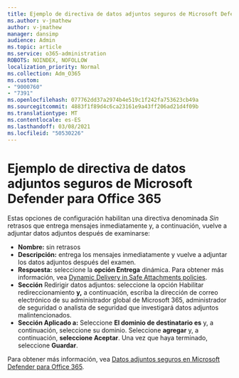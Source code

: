 ```yaml
---
title: Ejemplo de directiva de datos adjuntos seguros de Microsoft Defender para Office 365
ms.author: v-jmathew
author: v-jmathew
manager: dansimp
audience: Admin
ms.topic: article
ms.service: o365-administration
ROBOTS: NOINDEX, NOFOLLOW
localization_priority: Normal
ms.collection: Adm_O365
ms.custom:
- "9000760"
- "7391"
ms.openlocfilehash: 077762dd37a2974b4e519c1f242fa753623cb49a
ms.sourcegitcommit: 4883f1f89d4c6ca23161e9a43ff206ad21d4f09b
ms.translationtype: MT
ms.contentlocale: es-ES
ms.lasthandoff: 03/08/2021
ms.locfileid: "50530226"
---
```

# <a name="example-microsoft-defender-for-office-365-safe-attachment-policy"></a>Ejemplo de directiva de datos adjuntos seguros de Microsoft Defender para Office 365

Estas opciones de configuración habilitan una directiva denominada *Sin* retrasos que entrega mensajes inmediatamente y, a continuación, vuelve a adjuntar datos adjuntos después de examinarse:

- **Nombre:** sin retrasos
- **Descripción:** entrega los mensajes inmediatamente y vuelve a adjuntar los datos adjuntos después del examen.
- **Respuesta:** seleccione la **opción Entrega** dinámica. Para obtener más información, vea [Dynamic Delivery in Safe Attachments policies](https://go.microsoft.com/fwlink/?linkid=2092328).
- **Sección** Redirigir datos adjuntos: seleccione la opción Habilitar redireccionamiento **y,** a continuación, escriba la dirección de correo electrónico de su administrador global de Microsoft 365, administrador de seguridad o analista de seguridad que investigará datos adjuntos malintencionados.
- **Sección Aplicado a:** Seleccione **El dominio de destinatario es** y, a continuación, seleccione su dominio. Seleccione **agregar** y, a continuación, **seleccione Aceptar**. Una vez que haya terminado, seleccione **Guardar**.

Para obtener más información, vea [Datos adjuntos seguros en Microsoft Defender para Office 365](https://go.microsoft.com/fwlink/?linkid=2092213).
